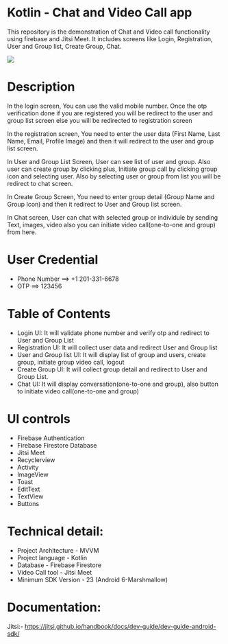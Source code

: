 # Kotlin - Chat and Video Call app
This repository is the demonstration of Chat and Video call functionality using firebase and Jitsi Meet. It includes screens like Login, Registration, User and Group list, Create Group, Chat.


![](https://github.com/TOPSinfo/Jitsi-Video-call-Android/blob/master/media/kotlin_sample_new.gif)

# Description

In the login screen, You can use the valid mobile number. Once the otp verification done if you are registered you will be redirect to the user and group list screen else you will be redirected to registration screen

In the registration screen, You need to enter the user data (First Name, Last Name, Email, Profile Image) and then it will redirect to the user and group list screen.

In User and Group List Screen, User can see list of user and group. Also user can create group by clicking plus, Initiate group call by clicking group icon and selecting user. Also by selecting user or group from list you will be redirect to chat screen.

In Create Group Screen, You need to enter group detail (Group Name and Group Icon) and then it redirect to User and Group list screen.

In Chat screen, User can chat with selected group or individule by sending Text, images, video also you can initiate video call(one-to-one and group) from here.

# User Credential

- Phone Number    ==>    +1 201-331-6678
- OTP             ==>    123456

# Table of Contents

- Login UI: It will validate phone number and verify otp and redirect to User and Group List
- Registration UI: It will collect user data and redirect User and Group list
- User and Group list UI: It will display list of group and users, create group, initiate group video call, logout
- Create Group UI: It will collect group detail and redirect to User and Group List.
- Chat UI: It will display conversation(one-to-one and group), also button to initiate video call(one-to-one and group)

# UI controls

- Firebase Authentication
- Firebase Firestore Database
- Jitsi Meet
- Recyclerview
- Activity
- ImageView
- Toast
- EditText
- TextView
- Buttons

# Technical detail:

- Project Architecture - MVVM
- Project language - Kotlin
- Database - Firebase Firestore
- Video Call tool - Jitsi Meet
- Minimum SDK Version - 23 (Android 6-Marshmallow)


# Documentation:

Jitsi:- https://jitsi.github.io/handbook/docs/dev-guide/dev-guide-android-sdk/


